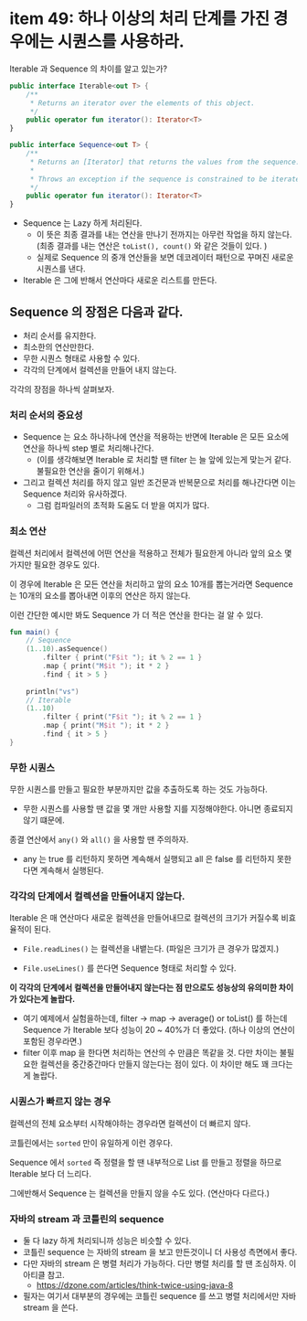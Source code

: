 # item 49: 하나 이상의 처리 단계를 가진 경우에는 시퀀스를 사용하라.

Iterable 과 Sequence 의 차이를 알고 있는가? 

```kotlin
public interface Iterable<out T> {
    /**
     * Returns an iterator over the elements of this object.
     */
    public operator fun iterator(): Iterator<T>
}

public interface Sequence<out T> {
    /**
     * Returns an [Iterator] that returns the values from the sequence.
     *
     * Throws an exception if the sequence is constrained to be iterated once and `iterator` is invoked the second time.
     */
    public operator fun iterator(): Iterator<T>
}
```

- Sequence 는 Lazy 하게 처리된다. 
  - 이 뜻은 최종 결과를 내는 연산을 만나기 전까지는 아무런 작업을 하지 않는다. (최종 결과를 내는 연산은 `toList(), count()` 와 같은 것들이 있다. ) 
  - 실제로 Sequence 의 중개 연산들을 보면 데코레이터 패턴으로 꾸며진 새로운 시퀀스를 낸다.
- Iterable 은 그에 반해서 연산마다 새로운 리스트를 만든다.

## Sequence 의 장점은 다음과 같다. 

- 처리 순서를 유지한다. 
- 최소한의 연산만한다. 
- 무한 시퀀스 형태로 사용할 수 있다. 
- 각각의 단계에서 컬렉션을 만들어 내지 않는다. 

각각의 장점을 하나씩 살펴보자.

### 처리 순서의 중요성 

- Sequence 는 요소 하나하나에 연산을 적용하는 반면에 Iterable 은 모든 요소에 연산을 하나씩 step 별로 처리해나간다. 
  - (이를 생각해보면 Iterable 로 처리할 땐 filter 는 늘 앞에 있는게 맞는거 같다. 불필요한 연산을 줄이기 위해서.)
- 그리고 컬렉션 처리를 하지 않고 일반 조건문과 반복문으로 처리를 해나간다면 이는 Sequence 처리와 유사하겠다. 
  - 그럼 컴파일러의 초적화 도움도 더 받을 여지가 많다.

### 최소 연산 

컬렉션 처리에서 컬렉션에 어떤 연산을 적용하고 전체가 필요한게 아니라 앞의 요소 몇가지만 필요한 경우도 있다.

이 경우에 Iterable 은 모든 연산을 처리하고 앞의 요소 10개를 뽑는거라면 Sequence 는 10개의 요소를 뽑아내면 이후의 연산은 하지 않는다.

이런 간단한 예시만 봐도 Sequence 가 더 적은 연산을 한다는 걸 알 수 있다.

```kotlin
fun main() {
    // Sequence
    (1..10).asSequence()
        .filter { print("F$it "); it % 2 == 1 }
        .map { print("M$it "); it * 2 }
        .find { it > 5 }
    
    println("vs")
    // Iterable
    (1..10)
        .filter { print("F$it "); it % 2 == 1 }
        .map { print("M$it "); it * 2 }
        .find { it > 5 }
}
```

### 무한 시퀀스 

무한 시퀀스를 만들고 필요한 부분까지만 값을 추출하도록 하는 것도 가능하다. 

- 무한 시퀀스를 사용할 땐 값을 몇 개만 사용할 지를 지정해야한다. 아니면 종료되지 않기 떄문에. 

종결 연산에서 `any()` 와 `all()` 을 사용할 땐 주의하자.

- any 는 true 를 리턴하지 못하면 계속해서 실행되고 all 은 false 를 리턴하지 못한다면 계속해서 실행된다. 

### 각각의 단계에서 컬렉션을 만들어내지 않는다. 

Iterable 은 매 연산마다 새로운 컬렉션을 만들어내므로 컬렉션의 크기가 커질수록 비효율적이 된다.

- `File.readLines()` 는 컬렉션을 내뱉는다. (파일은 크기가 큰 경우가 많겠지.)

- `File.useLines()` 를 쓴다면 Sequence 형태로 처리할 수 있다.

**이 각각의 단계에서 컬렉션을 만들어내지 않는다는 점 만으로도 성능상의 유의미한 차이가 있다는게 놀랍다.**

- 여기 예제에서 실험을하는데, filter -> map -> average() or toList() 를 하는데 Sequence 가 Iterable 보다 성능이 20 ~ 40%가 더 좋았다. (하나 이상의 연산이 포함된 경우라면.)
- filter 이후 map 을 한다면 처리하는 연산의 수 만큼은 똑같을 것. 다만 차이는 불필요한 컬렉션을 중간중간마다 만들지 않는다는 점이 있다. 이 차이만 해도 꽤 크다는게 놀랍다.

### 시퀀스가 빠르지 않는 경우 

컬렉션의 전체 요소부터 시작해야하는 경우라면 컬렉션이 더 빠르지 않다. 

코틀린에서는 `sorted` 만이 유일하게 이런 경우다. 

Sequence 에서 `sorted` 즉 정렬을 할 땐 내부적으로 List 를 만들고 정렬을 하므로 Iterable 보다 더 느리다. 

그에반해서 Sequence 는 컬렉션을 만들지 않을 수도 있다. (연산마다 다르다.)

### 자바의 stream 과 코틀린의 sequence 

- 둘 다 lazy 하게 처리되니까 성능은 비슷할 수 있다. 
- 코틀린 sequence 는 자바의 stream 을 보고 만든것이니 더 사용성 측면에서 좋다.
- 다만 자바의 stream 은 병렬 처리가 가능하다. 다만 병렬 처리를 할 땐 조심하자. 이 아티클 참고.
  - https://dzone.com/articles/think-twice-using-java-8
- 필자는 여기서 대부분의 경우에는 코틀린 sequence 를 쓰고 병렬 처리에서만 자바 stream 을 쓴다.

